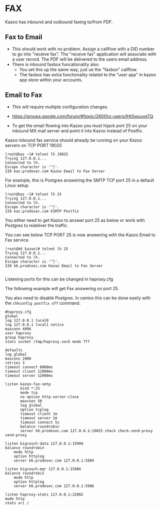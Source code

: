 # FAX

Kazoo has inbound and outbound faxing to/from PDF.

## Fax to Email
* This should work with no problem.  Assign a callflow with a DID number to go into "receive fax".  The "receive fax" application will associate with a user record.  The PDF will be delivered to the users email address.
* There is inbound faxbox funcationality also.  
  * You set this up the same way, just ue the "faxbox" callflow.
  * The faxbox has extra functionality related to the "user app" in kazoo app store within your accounts.


## Email to Fax
* This will require multiple configuration changes.

* https://groups.google.com/forum/#!topic/2600hz-users/IHtSwuuveTQ

* To get the email flowing into Kazoo you must hijack port 25 on your inbound MX mail server and point it into Kazoo instead of Postfix.

Kazoo inbound fax service should already be running on your Kazoo servers on TCP PORT 19025

```
[root@kaz ~]# telnet lh 19025
Trying 127.0.0.1...
Connected to lh.
Escape character is '^]'.
220 kaz.prodosec.com Kazoo Email to Fax Server
```
For example, this is Postgres answering the SMTP TCP port 25 in a default Linux setup.

```
[root@kaz ~]# telnet lh 25
Trying 127.0.0.1...
Connected to lh.
Escape character is '^]'.
220 kaz.prodosec.com ESMTP Postfix

```

You either need to get Kazoo to answer port 25 as below or work with Postgres to redeliver the traffic.

You can see below TCP PORT 25 is now answering with the Kazoo Email to Fax service.

```
[root@k6 kazoo]# telnet lh 25
Trying 127.0.0.1...
Connected to lh.
Escape character is '^]'.
220 k6.prodosec.com Kazoo Email to Fax Server


```

Listening ports for this can be changed in haproxy.cfg

The following example will get Fax answering on port 25.

You also need to disable Postgres.  In centos this can be done easily with the `chkconfig postfix off` command.

```
#haproxy.cfg
global
log 127.0.0.1 local0
log 127.0.0.1 local1 notice
maxconn 4096
user haproxy
group haproxy
stats socket /tmp/haproxy.sock mode 777

defaults
log global
maxconn 2000
retries 3
timeout connect 6000ms
timeout client 12000ms
timeout server 12000ms

listen kazoo-fax-smtp
       bind *:25
       mode tcp
       no option http-server-close
       maxconn 50
       log global
       option tcplog
       timeout client 1m
       timeout server 1m
       timeout connect 5s
       balance roundrobin
       server k6.prodosec.com 127.0.0.1:19025 check check-send-proxy send-proxy

listen bigcouch-data 127.0.0.1:15984
balance roundrobin
    mode http
    option httplog
    server k6.prodosec.com 127.0.0.1:5984

listen bigcouch-mgr 127.0.0.1:15986
balance roundrobin
    mode http
    option httplog
    server k6.prodosec.com 127.0.0.1:5986

listen haproxy-stats 127.0.0.1:22002
mode http
stats uri /

```

